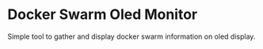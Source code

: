 # Docker Swarm Oled Monitor

Simple tool to gather and display docker swarm information on oled display. 